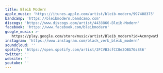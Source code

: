 ```yaml
---
title: Bleib Modern
apple_music: 'https://itunes.apple.com/artist/bleib-modern/997408375'
bandcamp: 'https://bleibmodern.bandcamp.com'
discogs: 'https://www.discogs.com/artist/4438860-Bleib-Modern'
facebook: 'https://www.facebook.com/bleibmodern'
google_music: >-
   https://play.google.com/store/music/artist/Bleib_modern?id=Acmrgwatbj5n4uekttijziedclq
instagram: 'https://www.instagram.com/black_verb_bleib_modern'
soundcloud: ''
spotify: 'https://open.spotify.com/artist/2FCVB3cfCC0e3O8G7Gs8t6'
twitter: ''
website: ''
youtube: ''
---
```

